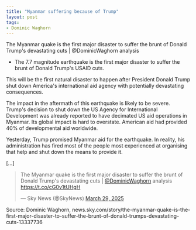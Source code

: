 ```yaml
---
title: "Myanmar suffering because of Trump"
layout: post
tags:
- Dominic Waghorn
---
```


The Myanmar quake is the first major disaster to suffer the brunt of Donald Trump's devastating cuts | @DominicWaghorn analysis

- The 7.7 magnitude earthquake is the first major disaster to suffer the brunt of Donald Trump's USAID cuts.

This will be the first natural disaster to happen after President Donald Trump shut down America's international aid agency with potentially devastating consequences.

The impact in the aftermath of this earthquake is likely to be severe. Trump's decision to shut down the US Agency for International Development was already reported to have decimated US aid operations in Myanmar. Its global impact is hard to overstate. American aid had provided 40% of developmental aid worldwide.

Yesterday, Trump promised Myanmar aid for the earthquake. In reality, his administration has fired most of the people most experienced at organising that help and shut down the means to provide it.

[...]

<blockquote class="twitter-tweet"><p lang="en" dir="ltr">The Myanmar quake is the first major disaster to suffer the brunt of Donald Trump&#39;s devastating cuts | <a href="https://twitter.com/DominicWaghorn?ref_src=twsrc%5Etfw">@DominicWaghorn</a> analysis <a href="https://t.co/cG0v1tUHgH">https://t.co/cG0v1tUHgH</a></p>&mdash; Sky News (@SkyNews) <a href="https://twitter.com/SkyNews/status/1905982643016978928?ref_src=twsrc%5Etfw">March 29, 2025</a></blockquote> <script async src="https://platform.twitter.com/widgets.js" charset="utf-8"></script>

Source: Dominic Waghorn, news.sky.com/story/the-myanmar-quake-is-the-first-major-disaster-to-suffer-the-brunt-of-donald-trumps-devastating-cuts-13337736
